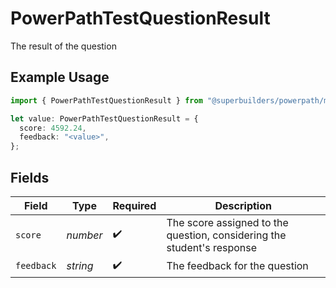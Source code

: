 # PowerPathTestQuestionResult

The result of the question

## Example Usage

```typescript
import { PowerPathTestQuestionResult } from "@superbuilders/powerpath/models/components";

let value: PowerPathTestQuestionResult = {
  score: 4592.24,
  feedback: "<value>",
};
```

## Fields

| Field                                                                  | Type                                                                   | Required                                                               | Description                                                            |
| ---------------------------------------------------------------------- | ---------------------------------------------------------------------- | ---------------------------------------------------------------------- | ---------------------------------------------------------------------- |
| `score`                                                                | *number*                                                               | :heavy_check_mark:                                                     | The score assigned to the question, considering the student's response |
| `feedback`                                                             | *string*                                                               | :heavy_check_mark:                                                     | The feedback for the question                                          |